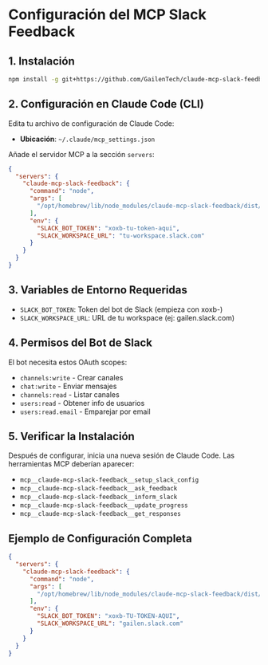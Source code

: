 # Configuración del MCP Slack Feedback

## 1. Instalación

```bash
npm install -g git+https://github.com/GailenTech/claude-mcp-slack-feedback.git
```

## 2. Configuración en Claude Code (CLI)

Edita tu archivo de configuración de Claude Code:

- **Ubicación**: `~/.claude/mcp_settings.json`

Añade el servidor MCP a la sección `servers`:

```json
{
  "servers": {
    "claude-mcp-slack-feedback": {
      "command": "node",
      "args": [
        "/opt/homebrew/lib/node_modules/claude-mcp-slack-feedback/dist/index.js"
      ],
      "env": {
        "SLACK_BOT_TOKEN": "xoxb-tu-token-aqui",
        "SLACK_WORKSPACE_URL": "tu-workspace.slack.com"
      }
    }
  }
}
```

## 3. Variables de Entorno Requeridas

- `SLACK_BOT_TOKEN`: Token del bot de Slack (empieza con xoxb-)
- `SLACK_WORKSPACE_URL`: URL de tu workspace (ej: gailen.slack.com)

## 4. Permisos del Bot de Slack

El bot necesita estos OAuth scopes:
- `channels:write` - Crear canales
- `chat:write` - Enviar mensajes
- `channels:read` - Listar canales
- `users:read` - Obtener info de usuarios
- `users:read.email` - Emparejar por email

## 5. Verificar la Instalación

Después de configurar, inicia una nueva sesión de Claude Code. Las herramientas MCP deberían aparecer:
- `mcp__claude-mcp-slack-feedback__setup_slack_config`
- `mcp__claude-mcp-slack-feedback__ask_feedback`
- `mcp__claude-mcp-slack-feedback__inform_slack`
- `mcp__claude-mcp-slack-feedback__update_progress`
- `mcp__claude-mcp-slack-feedback__get_responses`

## Ejemplo de Configuración Completa

```json
{
  "servers": {
    "claude-mcp-slack-feedback": {
      "command": "node",
      "args": [
        "/opt/homebrew/lib/node_modules/claude-mcp-slack-feedback/dist/index.js"
      ],
      "env": {
        "SLACK_BOT_TOKEN": "xoxb-TU-TOKEN-AQUI",
        "SLACK_WORKSPACE_URL": "gailen.slack.com"
      }
    }
  }
}
```